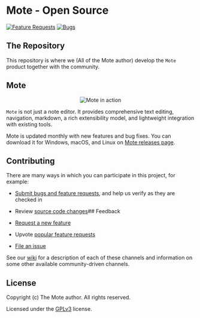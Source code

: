 # Mote - Open Source
[![Feature Requests](https://img.shields.io/github/issues/zurex/mote/feature-request.svg)](https://github.com/zurex/mote/issues?q=is%3Aopen+is%3Aissue+label%3Afeature-request+sort%3Areactions-%2B1-desc)
[![Bugs](https://img.shields.io/github/issues/zurex/mote/bug.svg)](https://github.com/zurex/mote/issues?utf8=✓&q=is%3Aissue+is%3Aopen+label%3Abug)

## The Repository

This repository is where we (All of the Mote author) develop the `Mote` product together with the community.

## Mote

<p align="center">
  <img alt="Mote in action" src="https://user-images.githubusercontent.com/35271042/118224532-3842c400-b438-11eb-923d-a5f66fa6785a.png">
</p>


`Mote` is not just a note editor. It provides comprehensive text editing, navigation, markdown, a rich extensibility model, and lightweight integration with existing tools.

Mote is updated monthly with new features and bug fixes. You can download it for Windows, macOS, and Linux on [Mote releases page](https://github.com/zurex/mote/releases).

## Contributing

There are many ways in which you can participate in this project, for example:

* [Submit bugs and feature requests](https://github.com/zurex/mote/issues), and help us verify as they are checked in
* Review [source code changes](https://github.com/zurex/mote/pulls)## Feedback

* [Request a new feature](CONTRIBUTING.md)
* Upvote [popular feature requests](https://github.com/zurex/mote/issues?q=is%3Aopen+is%3Aissue+label%3Afeature-request+sort%3Areactions-%2B1-desc)
* [File an issue](https://github.com/zurex/mote/issues)

See our [wiki](https://github.com/zurex/mote/wiki/Feedback-Channels) for a description of each of these channels and information on some other available community-driven channels.


## License

Copyright (c) The Mote author. All rights reserved.

Licensed under the [GPLv3](LICENSE.txt) license.
